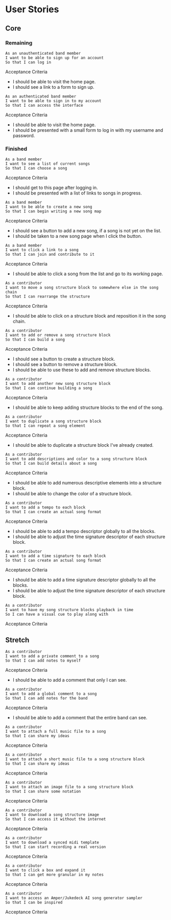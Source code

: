 # User Stories

## Core
### Remaining

```no-highlight
As an unauthenticated band member
I want to be able to sign up for an account
So that I can log in
```
Acceptance Criteria
- I should be able to visit the home page.
- I should see a link to a form to sign up.

```no-highlight
As an authenticated band member
I want to be able to sign in to my account
So that I can access the interface
```

Acceptance Criteria
- I should be able to visit the home page.
- I should be presented with a small form to log in with my username and password.


### Finished
```no-highlight
As a band member
I want to see a list of current songs
So that I can choose a song
```

Acceptance Criteria
- I should get to this page after logging in.
- I should be presented with a list of links to songs in progress.

```no-highlight
As a band member
I want to be able to create a new song
So that I can begin writing a new song map
```

Acceptance Criteria
- I should see a button to add a new song, if a song is not yet on the list.
- I should be taken to a new song page when I click the button.

```no-highlight
As a band member
I want to click a link to a song
So that I can join and contribute to it
```

Acceptance Criteria
- I should be able to click a song from the list and go to its working page.


```no-highlight
As a contributor
I want to move a song structure block to somewhere else in the song chain
So that I can rearrange the structure
```

Acceptance Criteria
- I should be able to click on a structure block and reposition it in the song chain.

```no-highlight
As a contributor
I want to add or remove a song structure block
So that I can build a song
```

Acceptance Criteria
- I should see a button to create a structure block.
- I should see a button to remove a structure block.
- I should be able to use these to add and remove structure blocks.

```no-highlight
As a contributor
I want to add another new song structure block
So that I can continue building a song
```

Acceptance Criteria
- I should be able to keep adding structure blocks to the end of the song.

```no-highlight
As a contributor
I want to duplicate a song structure block
So that I can repeat a song element
```

Acceptance Criteria
- I should be able to duplicate a structure block I've already created.

```no-highlight
As a contributor
I want to add descriptions and color to a song structure block
So that I can build details about a song
```

Acceptance Criteria
- I should be able to add numerous descriptive elements into a structure block.
- I should be able to change the color of a structure block.

```no-highlight
As a contributor
I want to add a tempo to each block
So that I can create an actual song format
```

Acceptance Criteria
- I should be able to add a tempo descriptor globally to all the blocks.  
- I should be able to adjust the time signature descriptor of each structure block.

```no-highlight
As a contributor
I want to add a time signature to each block
So that I can create an actual song format
```

Acceptance Criteria
- I should be able to add a time signature descriptor globally to all the blocks.  
- I should be able to adjust the time signature descriptor of each structure block.

```no-highlight
As a contributor
I want to have my song structure blocks playback in time
So I can have a visual cue to play along with
```

Acceptance Criteria

## Stretch

```no-highlight
As a contributor
I want to add a private comment to a song
So that I can add notes to myself
```

Acceptance Criteria
- I should be able to add a comment that only I can see.

```no-highlight
As a contributor
I want to add a global comment to a song
So that I can add notes for the band
```

Acceptance Criteria
- I should be able to add a comment that the entire band can see.

```no-highlight
As a contributor
I want to attach a full music file to a song
So that I can share my ideas
```

Acceptance Criteria

```no-highlight
As a contributor
I want to attach a short music file to a song structure block
So that I can share my ideas
```

Acceptance Criteria

```no-highlight
As a contributor
I want to attach an image file to a song structure block
So that I can share some notation
```

Acceptance Criteria

```no-highlight
As a contributor
I want to download a song structure image
So that I can access it without the internet
```

Acceptance Criteria

```no-highlight
As a contributor
I want to download a synced midi template
So that I can start recording a real version
```

Acceptance Criteria

```no-highlight
As a contributor
I want to click a box and expand it
So that I can get more granular in my notes
```

Acceptance Criteria

```no-highlight
As a contributor
I want to access an Amper/Jukedeck AI song generator sampler
So that I can be inspired
```

Acceptance Criteria
